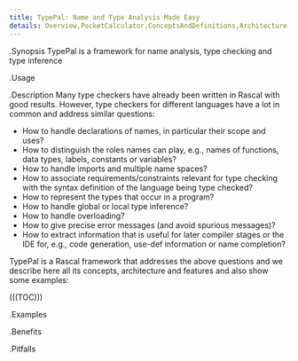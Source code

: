 ```yaml
---
title: TypePal: Name and Type Analysis Made Easy 
details: Overview,PocketCalculator,ConceptsAndDefinitions,Architecture,Reporting,Collector,Solver,Configuration,Utilities,Examples
---
```

      
.Synopsis
TypePal is a framework for name analysis, type checking and type inference

.Usage
  
.Description
Many type checkers have already been written in Rascal with good results. However, type checkers for different languages have a lot in common and address similar
questions:

* How to handle declarations of names, in particular their scope and uses?
* How to distinguish the roles names can play, e.g., names of functions, data types, labels, constants or variables?
* How to handle imports and multiple name spaces?
* How to associate requirements/constraints relevant for type checking with the syntax definition of the language being type checked?
* How to represent the types that occur in a program?
* How to handle global or local type inference?
* How to handle overloading?
* How to give precise error messages (and avoid spurious messages)?
* How to extract information that is useful for later compiler stages or the IDE for, 
  e.g., code generation, use-def information or name completion?
  
TypePal is a Rascal framework that addresses the above questions and we describe here all its concepts, architecture and features
and also show some examples:
 
(((TOC)))

.Examples


.Benefits

.Pitfalls
